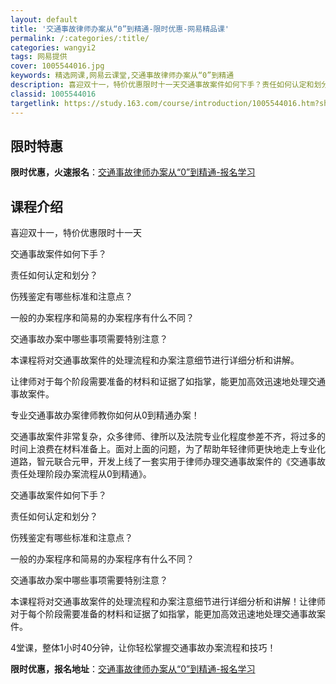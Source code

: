 ```yaml
---
layout: default
title: '交通事故律师办案从“0”到精通-限时优惠-网易精品课'
permalink: /:categories/:title/
categories: wangyi2
tags: 网易提供
cover: 1005544016.jpg
keywords: 精选网课,网易云课堂,交通事故律师办案从“0”到精通
description: 喜迎双十一，特价优惠限时十一天交通事故案件如何下手？责任如何认定和划分？伤残鉴定有哪些标准和注意点？一般的办案程序和简易
classid: 1005544016
targetlink: https://study.163.com/course/introduction/1005544016.htm?share=1&shareId=1025206652&utm_campaign=share&utm_medium=iphoneShare&utm_source=&utm_u=1025206652
---
```


## 限时特惠

**限时优惠，火速报名**：[交通事故律师办案从“0”到精通-报名学习](https://study.163.com/course/introduction/1005544016.htm?share=1&shareId=1025206652&utm_campaign=share&utm_medium=iphoneShare&utm_source=&utm_u=1025206652)

## 课程介绍

喜迎双十一，特价优惠限时十一天

交通事故案件如何下手？

责任如何认定和划分？

伤残鉴定有哪些标准和注意点？

一般的办案程序和简易的办案程序有什么不同？

交通事故办案中哪些事项需要特别注意？

本课程将对交通事故案件的处理流程和办案注意细节进行详细分析和讲解。

让律师对于每个阶段需要准备的材料和证据了如指掌，能更加高效迅速地处理交通事故案件。

专业交通事故办案律师教你如何从0到精通办案！

交通事故案件非常复杂，众多律师、律所以及法院专业化程度参差不齐，将过多的时间上浪费在材料准备上。面对上面的问题，为了帮助年轻律师更快地走上专业化道路，智元联合元甲，开发上线了一套实用于律师办理交通事故案件的《交通事故责任处理阶段办案流程从0到精通》。

交通事故案件如何下手？

责任如何认定和划分？

伤残鉴定有哪些标准和注意点？

一般的办案程序和简易的办案程序有什么不同？

交通事故办案中哪些事项需要特别注意？



本课程将对交通事故案件的处理流程和办案注意细节进行详细分析和讲解！让律师对于每个阶段需要准备的材料和证据了如指掌，能更加高效迅速地处理交通事故案件。

4堂课，整体1小时40分钟，让你轻松掌握交通事故办案流程和技巧！

**限时优惠，报名地址**：[交通事故律师办案从“0”到精通-报名学习](https://study.163.com/course/introduction/1005544016.htm?share=1&shareId=1025206652&utm_campaign=share&utm_medium=iphoneShare&utm_source=&utm_u=1025206652)

